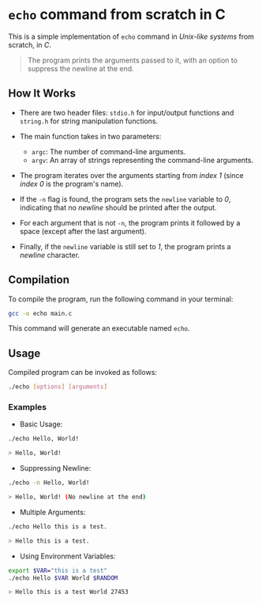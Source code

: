 # `echo` command from scratch in C

This is a simple implementation of `echo` command in _Unix-like systems_ from scratch, in _C_.

> The program prints the arguments passed to it, with an option to suppress the newline at the end.

## How It Works

- There are two header files: `stdio.h` for input/output functions and `string.h` for string manipulation functions.

- The main function takes in two parameters:
  - `argc`: The number of command-line arguments.
  - `argv`: An array of strings representing the command-line arguments.

- The program iterates over the arguments starting from _index 1_ (since _index 0_ is the program's name).

- If the `-n` flag is found, the program sets the `newline` variable to _0_, indicating that no _newline_ should be printed after the output.

- For each argument that is not `-n`, the program prints it followed by a space (except after the last argument).

- Finally, if the `newline` variable is still set to _1_, the program prints a _newline_ character.

## Compilation

To compile the program, run the following command in your terminal:

```bash
gcc -o echo main.c
```

This command will generate an executable named `echo`.

## Usage

Compiled program can be invoked as follows:

```bash
./echo [options] [arguments]
```

### Examples

- Basic Usage:

```bash
./echo Hello, World!

> Hello, World!
```

- Suppressing Newline:

```bash
./echo -n Hello, World!

> Hello, World! (No newline at the end)
```

- Multiple Arguments:

```bash
./echo Hello this is a test.

> Hello this is a test.
```

- Using Environment Variables:

```bash
export $VAR="this is a test"
./echo Hello $VAR World $RANDOM

> Hello this is a test World 27453
```
